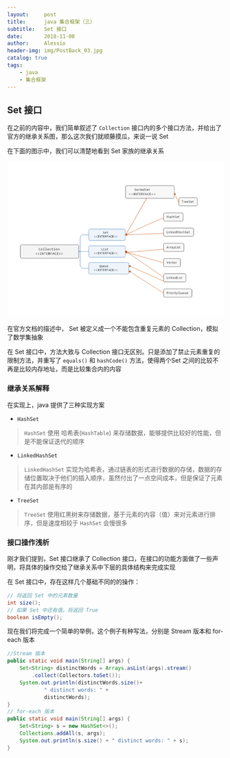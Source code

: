 ```yaml
---
layout:     post
title:      java 集合框架（三）
subtitle:   Set 接口
date:       2018-11-08
author:     Alessio
header-img: img/PostBack_03.jpg
catalog: true
tags:
    - java
    - 集合框架
---
```

## Set 接口

在之前的内容中，我们简单叙述了 `Collection` 接口内的多个接口方法，并给出了官方的继承关系图，那么这次我们就顺藤摸瓜，来说一说 Set

在下面的图示中，我们可以清楚地看到 Set 家族的继承关系

![Set 家族继承关系](https://raw.githubusercontent.com/Zjianru/zjianru.github.io/master/img/Collection%E5%AE%B6%E6%97%8F%E5%9B%BE%E8%B0%B1.png)

在官方文档的描述中， Set 被定义成一个不能包含重复元素的 Collection，模拟了数学集抽象

在 Set 接口中，方法大致与 Collection 接口无区别。只是添加了禁止元素重复的限制方法，并重写了 `equals()` 和 `hashCode()` 方法，使得两个Set 之间的比较不再是比较内存地址，而是比较集合内的内容

### 继承关系解释

在实现上，java 提供了三种实现方案

- `HashSet`

> `HashSet` 使用 哈希表(`HashTable`) 来存储数据，能够提供比较好的性能，但是不能保证迭代的顺序 

- `LinkedHashSet`

> `LinkedHashSet` 实现为哈希表，通过链表的形式进行数据的存储，数据的存储位置取决于他们的插入顺序，虽然付出了一点空间成本，但是保证了元素在其内部是有序的

- `TreeSet`

> `TreeSet` 使用红黑树来存储数据，基于元素的内容（值）来对元素进行排序，但是速度相较于 `HashSet` 会慢很多

### 接口操作浅析

刚才我们提到，Set 接口继承了 Collection 接口，在接口的功能方面做了一些声明，将具体的操作交给了继承关系中下层的具体结构来完成实现

在 Set 接口中，存在这样几个基础不同的的操作：

```java
// 将返回 Set 中的元素数量
int size();
// 如果 Set 中还有值，将返回 True
boolean isEmpty();
```

现在我们将完成一个简单的举例，这个例子有种写法，分别是 Stream 版本和 for-each 版本

```java
//Stream 版本
public static void main(String[] args) {
    Set<String> distinctWords = Arrays.asList(args).stream()
        .collect(Collectors.toSet());
    System.out.println(distinctWords.size()+
            " distinct words: " +
            distinctWords);
}
// for-each 版本
public static void main(String[] args) {
    Set<String> s = new HashSet<>();
    Collections.addAll(s, args);
    System.out.println(s.size() + " distinct words: " + s);
}
```